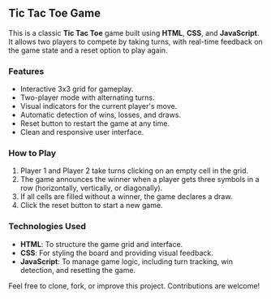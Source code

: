 ## **Tic Tac Toe Game**

This is a classic **Tic Tac Toe** game built using **HTML**, **CSS**, and **JavaScript**. It allows two players to compete by taking turns, with real-time feedback on the game state and a reset option to play again.

### **Features**
- Interactive 3x3 grid for gameplay.
- Two-player mode with alternating turns.
- Visual indicators for the current player's move.
- Automatic detection of wins, losses, and draws.
- Reset button to restart the game at any time.
- Clean and responsive user interface.

### **How to Play**
1. Player 1 and Player 2 take turns clicking on an empty cell in the grid.
2. The game announces the winner when a player gets three symbols in a row (horizontally, vertically, or diagonally).
3. If all cells are filled without a winner, the game declares a draw.
4. Click the reset button to start a new game.

### **Technologies Used**
- **HTML**: To structure the game grid and interface.
- **CSS**: For styling the board and providing visual feedback.
- **JavaScript**: To manage game logic, including turn tracking, win detection, and resetting the game.

Feel free to clone, fork, or improve this project. Contributions are welcome!

